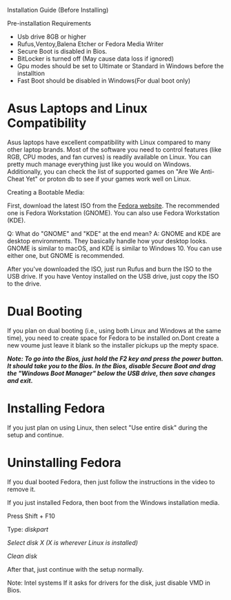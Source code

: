 

Installation Guide (Before Installing)

Pre-installation Requirements
- Usb drive 8GB or higher
- Rufus,Ventoy,Balena Etcher or Fedora Media Writer
- Secure Boot is disabled in Bios.
- BitLocker is turned off (May cause data loss if ignored)
- Gpu modes should be set to Ultimate or Standard in Windows before the installtion
- Fast Boot should be disabled in Windows(For dual boot only)

# Asus Laptops and Linux Compatibility
Asus laptops have excellent compatibility with Linux compared to many other laptop brands. Most of the software you need to control features (like RGB, CPU modes, and fan curves) is readily available on Linux. You can pretty much manage everything just like you would on Windows.
Additionally, you can check the list of supported games on "Are We Anti-Cheat Yet" or proton db to see if your games work well on Linux.

Creating a Bootable Media:

First, download the latest ISO from the [Fedora website](https://fedoraproject.org/ja/workstation/download).
The recommended one is Fedora Workstation (GNOME). You can also use Fedora Workstation (KDE).

Q: What do "GNOME" and "KDE" at the end mean?
A: GNOME and KDE are desktop environments. They basically handle how your desktop looks. GNOME is similar to macOS, and KDE is similar to Windows 10. You can use either one, but GNOME is recommended.

After you've downloaded the ISO, just run Rufus and burn the ISO to the USB drive. If you have Ventoy installed on the USB drive, just copy the ISO to the drive.

# Dual Booting
If you plan on dual booting (i.e., using both Linux and Windows at the same time), you need to create space for Fedora to be installed on.Dont create a new voume just leave it blank so the installer pickups up the mepty space.

[Follow this guide]: (https://www.youtube.com/watch?v=eHQJMy8Q7Zk)

***Note: To go into the Bios, just hold the F2 key and press the power button. It should take you to the Bios. In the Bios, disable Secure Boot and drag the "Windows Boot Manager" below the USB drive, then save changes and exit.***

# Installing Fedora
If you just plan on using Linux, then select "Use entire disk" during the setup and continue.

# Uninstalling Fedora

If you dual booted Fedora, then just follow the instructions in the video to remove it.

If you just installed Fedora, then boot from the Windows installation media.

Press Shift + F10

Type:
*diskpart*

*Select disk X (X is wherever Linux is installed)*

*Clean disk*

After that, just continue with the setup normally.

Note: Intel systems
If it asks for drivers for the disk, just disable VMD in Bios.
